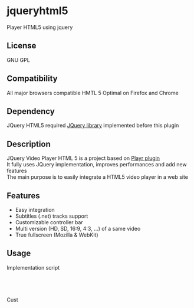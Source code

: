 jqueryhtml5
===========

Player HTML5 using jquery


License 
---
GNU GPL

Compatibility 
---
All major browsers compatible HMTL 5
Optimal on Firefox and Chrome

Dependency 
---
JQuery HTML5 required [JQuery library](http://jquery.com/ "JQuery") implemented before this plugin

Description 
---
JQuery Video Player HTML 5 is a project based on [Playr plugin](https://github.com/delphiki/Playr "Playr")
<br/>It fully uses JQuery implementation, improves performances and add new features
<br/>The main purpose is to easily integrate a HTML5 video player in a web site


Features 
---
* Easy integration
* Subtitles (.net) tracks support
* Customizable controller bar
* Multi version (HD, SD, 16:9, 4:3, ...) of a same video
* True fullscreen (Mozilla & WebKit)

Usage 
---

Implementation script <br/>

<code><script type="text/javascript" src="http://code.jquery.com/jquery-1.8.2.min.js"></script>
<script type="text/javascript" src="./player-html5.jQuery.min.lib.js"></script>
<script type="text/javascript">
  $(document).ready(function() {
    $("[my_class_selector]").jQueryVideoHTML5();
  });
</script></code>

Cust